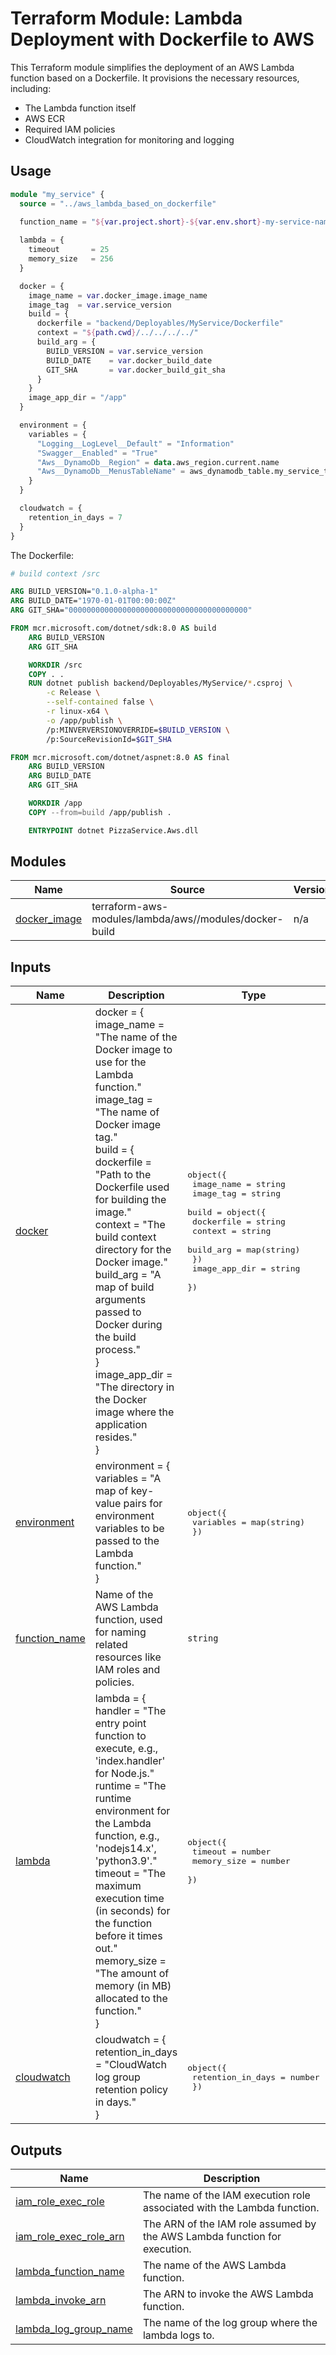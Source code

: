 # Terraform Module: Lambda Deployment with Dockerfile to AWS
This Terraform module simplifies the deployment of an AWS Lambda function based on a Dockerfile. It provisions the necessary resources, including:

- The Lambda function itself
- AWS ECR
- Required IAM policies
- CloudWatch integration for monitoring and logging

## Usage

```terraform
module "my_service" {
  source = "../aws_lambda_based_on_dockerfile"
  
  function_name = "${var.project.short}-${var.env.short}-my-service-name"

  lambda = {
    timeout       = 25
    memory_size   = 256
  }

  docker = {
    image_name = var.docker_image.image_name
    image_tag  = var.service_version
    build = {
      dockerfile = "backend/Deployables/MyService/Dockerfile"
      context = "${path.cwd}/../../../../"
      build_arg = {
        BUILD_VERSION = var.service_version
        BUILD_DATE    = var.docker_build_date
        GIT_SHA       = var.docker_build_git_sha
      }
    }
    image_app_dir = "/app"
  }

  environment = {
    variables = {
      "Logging__LogLevel__Default" = "Information"
      "Swagger__Enabled" = "True"
      "Aws__DynamoDb__Region" = data.aws_region.current.name
      "Aws__DynamoDb__MenusTableName" = aws_dynamodb_table.my_service_table.name
    }
  }

  cloudwatch = {
    retention_in_days = 7
  }
}
```

The Dockerfile:
```Dockerfile
# build context /src

ARG BUILD_VERSION="0.1.0-alpha-1"
ARG BUILD_DATE="1970-01-01T00:00:00Z"
ARG GIT_SHA="0000000000000000000000000000000000000000"

FROM mcr.microsoft.com/dotnet/sdk:8.0 AS build
    ARG BUILD_VERSION
    ARG GIT_SHA

    WORKDIR /src
    COPY . .
    RUN dotnet publish backend/Deployables/MyService/*.csproj \
        -c Release \
        --self-contained false \
        -r linux-x64 \
        -o /app/publish \
        /p:MINVERVERSIONOVERRIDE=$BUILD_VERSION \
        /p:SourceRevisionId=$GIT_SHA

FROM mcr.microsoft.com/dotnet/aspnet:8.0 AS final
    ARG BUILD_VERSION
    ARG BUILD_DATE
    ARG GIT_SHA

    WORKDIR /app
    COPY --from=build /app/publish .

    ENTRYPOINT dotnet PizzaService.Aws.dll

```

<!-- BEGIN_TF_DOCS -->
## Modules

| Name | Source | Version |
|------|--------|---------|
| <a name="module_docker_image"></a> [docker\_image](#module\_docker\_image) | terraform-aws-modules/lambda/aws//modules/docker-build | n/a |

## Inputs

| Name | Description | Type | Default | Required |
|------|-------------|------|---------|:--------:|
| <a name="input_docker"></a> [docker](#input\_docker) | docker = {<br/>      image\_name    = "The name of the Docker image to use for the Lambda function."<br/>      image\_tag     = "The name of Docker image tag."<br/>      build         = {<br/>        dockerfile  = "Path to the Dockerfile used for building the image."<br/>        context     = "The build context directory for the Docker image."<br/>        build\_arg   = "A map of build arguments passed to Docker during the build process."<br/>      }<br/>      image\_app\_dir = "The directory in the Docker image where the application resides."<br/>    } | <pre>object({<br/>    image_name    = string<br/>    image_tag     = string<br/>    build = object({<br/>      dockerfile  = string<br/>      context     = string<br/>      build_arg   = map(string)<br/>    })<br/>    image_app_dir = string<br/>  })</pre> | n/a | yes |
| <a name="input_environment"></a> [environment](#input\_environment) | environment = {<br/>      variables = "A map of key-value pairs for environment variables to be passed to the Lambda function."<br/>    } | <pre>object({<br/>    variables = map(string)<br/>  })</pre> | n/a | yes |
| <a name="input_function_name"></a> [function\_name](#input\_function\_name) | Name of the AWS Lambda function, used for naming related resources like IAM roles and policies. | `string` | n/a | yes |
| <a name="input_lambda"></a> [lambda](#input\_lambda) | lambda = {<br/>      handler     = "The entry point function to execute, e.g., 'index.handler' for Node.js."<br/>      runtime     = "The runtime environment for the Lambda function, e.g., 'nodejs14.x', 'python3.9'."<br/>      timeout     = "The maximum execution time (in seconds) for the function before it times out."<br/>      memory\_size = "The amount of memory (in MB) allocated to the function."<br/>    } | <pre>object({<br/>    timeout     = number<br/>    memory_size = number<br/>  })</pre> | n/a | yes |
| <a name="input_cloudwatch"></a> [cloudwatch](#input\_cloudwatch) | cloudwatch = {<br/>      retention\_in\_days = "CloudWatch log group retention policy in days."<br/>    } | <pre>object({<br/>    retention_in_days = number<br/>  })</pre> | <pre>{<br/>  "retention_in_days": 14<br/>}</pre> | no |

## Outputs

| Name | Description |
|------|-------------|
| <a name="output_iam_role_exec_role"></a> [iam\_role\_exec\_role](#output\_iam\_role\_exec\_role) | The name of the IAM execution role associated with the Lambda function. |
| <a name="output_iam_role_exec_role_arn"></a> [iam\_role\_exec\_role\_arn](#output\_iam\_role\_exec\_role\_arn) | The ARN of the IAM role assumed by the AWS Lambda function for execution. |
| <a name="output_lambda_function_name"></a> [lambda\_function\_name](#output\_lambda\_function\_name) | The name of the AWS Lambda function. |
| <a name="output_lambda_invoke_arn"></a> [lambda\_invoke\_arn](#output\_lambda\_invoke\_arn) | The ARN to invoke the AWS Lambda function. |
| <a name="output_lambda_log_group_name"></a> [lambda\_log\_group\_name](#output\_lambda\_log\_group\_name) | The name of the log group where the lambda logs to. |
<!-- END_TF_DOCS -->
